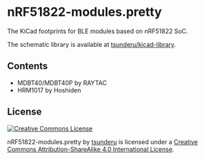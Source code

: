 nRF51822-modules.pretty
====
The KiCad footprints for BLE modules based on nRF51822 SoC.

The schematic library is available at [tsunderu/kicad-library](https://github.com/tsunderu/nRF51822-modules.pretty).

Contents
----
* MDBT40/MDBT40P by RAYTAC
* HRM1017 by Hoshiden

License
----
[![Creative Commons License](https://i.creativecommons.org/l/by-sa/4.0/88x31.png)](http://creativecommons.org/licenses/by-sa/4.0/)

<span xmlns:dct="http://purl.org/dc/terms/" property="dct:title">nRF51822-modules.pretty</span> by [tsunderu](https://github.com/tsunderu/nRF51822-modules.pretty) is licensed under a [Creative Commons Attribution-ShareAlike 4.0 International License](http://creativecommons.org/licenses/by-sa/4.0/).
